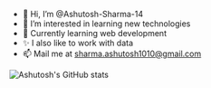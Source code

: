 - 👋 Hi, I’m @Ashutosh-Sharma-14
- 👀 I’m interested in learning new technologies
- 🌱 Currently learning web development
- ✨ I also like to work with data
- 📫 Mail me at sharma.ashutosh1010@gmail.com 

<!---
Ashutosh-Sharma-14/Ashutosh-Sharma-14 is a ✨ special ✨ repository because its `README.md` (this file) appears on your GitHub profile.
You can click the Preview link to take a look at your changes.
--->

![Ashutosh's GitHub stats](https://github-readme-stats.vercel.app/api?username=Ashutosh-Sharma-14&show_icons=true&theme=dracula)
